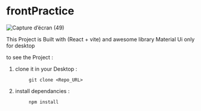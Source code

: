 # frontPractice

![Capture d’écran (49)](https://user-images.githubusercontent.com/100031609/194412283-613dd4c8-ca14-4767-9a0d-4e711867d16d.png)


This Project is Built with  (React + vite) and awesome library  Material Ui only for desktop 

to see the Project :  

  1. clone it in your Desktop :
  
              git clone <Repo_URL>

  2. install dependancies : 
   
              npm install 
              
     
    
